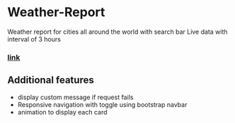 # Weather-Report
Weather report for cities all around the world with search bar
Live data with interval of 3 hours
### [link](https://mayu-weather-report.netlify.app/)
## Additional features
- display custom message if request fails
- Responsive navigation with toggle using bootstrap navbar 
- animation to display each card
